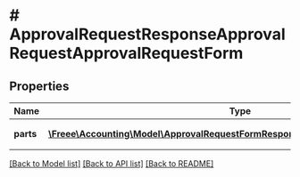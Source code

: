 # # ApprovalRequestResponseApprovalRequestApprovalRequestForm

## Properties

Name | Type | Description | Notes
------------ | ------------- | ------------- | -------------
**parts** | [**\Freee\Accounting\Model\ApprovalRequestFormResponseApprovalRequestFormParts[]**](ApprovalRequestFormResponseApprovalRequestFormParts.md) | 申請フォームの項目 |

[[Back to Model list]](../../README.md#models) [[Back to API list]](../../README.md#endpoints) [[Back to README]](../../README.md)

